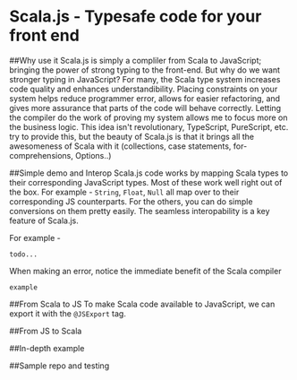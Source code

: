 # Scala.js - Typesafe code for your front end

##Why use it
Scala.js is simply a compliler from Scala to JavaScript; bringing the power of strong typing to the front-end.  But why do we want stronger typing in JavaScript?  For many, the Scala type system increases code quality and enhances understandibility.  Placing constraints on your system helps reduce programmer error, allows for easier refactoring, and gives more assurance that parts of the code will behave correctly.  Letting the compiler do the work of proving my system allows me to focus more on the business logic.  This idea isn't revolutionary, TypeScript, PureScript, etc. try to provide this, but the beauty of Scala.js is that it brings all the awesomeness of Scala with it (collections, case statements, for-comprehensions, Options..)


##Simple demo and Interop
Scala.js code works by mapping Scala types to their corresponding JavaScript types.  Most of these work well right out of the box. For example - `String`, `Float`, `Null` all map over to their corresponding JS counterparts.  For the others, you can do simple conversions on them pretty easily.  The seamless interopability is a key feature of Scala.js.  

For example - 
```
todo...
```

When making an error, notice the immediate benefit of the Scala compiler
```
example
```

##From Scala to JS
To make Scala code available to JavaScript, we can export it with the `@JSExport` tag.  


##From JS to Scala

##In-depth example

##Sample repo and testing

